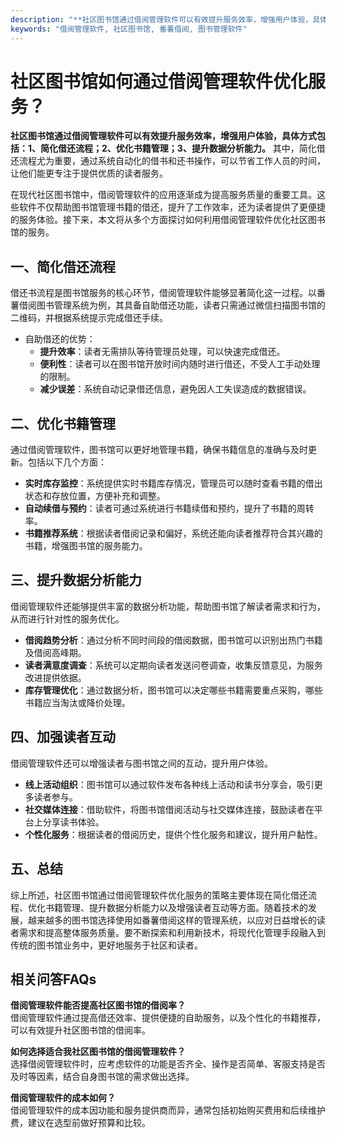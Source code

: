 ```yaml
---
description: "**社区图书馆通过借阅管理软件可以有效提升服务效率，增强用户体验，具体方式包括：1、简化借还流程；2、优化书籍管理；3、提升数据分析能力。** 其中，简化借还流程尤为重要，通过系统自动化的借书和还书操作，可以节省工作人员的时间，让他们能更专注于提供优质的读者服务。"
keywords: "借阅管理软件, 社区图书馆, 番薯借阅, 图书管理软件"
---
```

# 社区图书馆如何通过借阅管理软件优化服务？

**社区图书馆通过借阅管理软件可以有效提升服务效率，增强用户体验，具体方式包括：1、简化借还流程；2、优化书籍管理；3、提升数据分析能力。** 其中，简化借还流程尤为重要，通过系统自动化的借书和还书操作，可以节省工作人员的时间，让他们能更专注于提供优质的读者服务。

在现代社区图书馆中，借阅管理软件的应用逐渐成为提高服务质量的重要工具。这些软件不仅帮助图书馆管理书籍的借还，提升了工作效率，还为读者提供了更便捷的服务体验。接下来，本文将从多个方面探讨如何利用借阅管理软件优化社区图书馆的服务。

## 一、简化借还流程

借还书流程是图书馆服务的核心环节，借阅管理软件能够显著简化这一过程。以番薯借阅图书管理系统为例，其具备自助借还功能，读者只需通过微信扫描图书馆的二维码，并根据系统提示完成借还手续。

- 自助借还的优势：
  - **提升效率**：读者无需排队等待管理员处理，可以快速完成借还。
  - **便利性**：读者可以在图书馆开放时间内随时进行借还，不受人工手动处理的限制。
  - **减少误差**：系统自动记录借还信息，避免因人工失误造成的数据错误。

## 二、优化书籍管理

通过借阅管理软件，图书馆可以更好地管理书籍，确保书籍信息的准确与及时更新。包括以下几个方面：

- **实时库存监控**：系统提供实时书籍库存情况，管理员可以随时查看书籍的借出状态和存放位置，方便补充和调整。
- **自动续借与预约**：读者可通过系统进行书籍续借和预约，提升了书籍的周转率。
- **书籍推荐系统**：根据读者借阅记录和偏好，系统还能向读者推荐符合其兴趣的书籍，增强图书馆的服务能力。

## 三、提升数据分析能力

借阅管理软件还能够提供丰富的数据分析功能，帮助图书馆了解读者需求和行为，从而进行针对性的服务优化。

- **借阅趋势分析**：通过分析不同时间段的借阅数据，图书馆可以识别出热门书籍及借阅高峰期。
- **读者满意度调查**：系统可以定期向读者发送问卷调查，收集反馈意见，为服务改进提供依据。
- **库存管理优化**：通过数据分析，图书馆可以决定哪些书籍需要重点采购，哪些书籍应当淘汰或降价处理。

## 四、加强读者互动

借阅管理软件还可以增强读者与图书馆之间的互动，提升用户体验。

- **线上活动组织**：图书馆可以通过软件发布各种线上活动和读书分享会，吸引更多读者参与。
- **社交媒体连接**：借助软件，将图书馆借阅活动与社交媒体连接，鼓励读者在平台上分享读书体验。
- **个性化服务**：根据读者的借阅历史，提供个性化服务和建议，提升用户黏性。

## 五、总结

综上所述，社区图书馆通过借阅管理软件优化服务的策略主要体现在简化借还流程、优化书籍管理、提升数据分析能力以及增强读者互动等方面。随着技术的发展，越来越多的图书馆选择使用如番薯借阅这样的管理系统，以应对日益增长的读者需求和提高整体服务质量。要不断探索和利用新技术，将现代化管理手段融入到传统的图书馆业务中，更好地服务于社区和读者。

## 相关问答FAQs

**借阅管理软件能否提高社区图书馆的借阅率？**  
借阅管理软件通过提高借还效率、提供便捷的自助服务，以及个性化的书籍推荐，可以有效提升社区图书馆的借阅率。

**如何选择适合我社区图书馆的借阅管理软件？**  
选择借阅管理软件时，应考虑软件的功能是否齐全、操作是否简单、客服支持是否及时等因素，结合自身图书馆的需求做出选择。

**借阅管理软件的成本如何？**  
借阅管理软件的成本因功能和服务提供商而异，通常包括初始购买费用和后续维护费，建议在选型前做好预算和比较。
